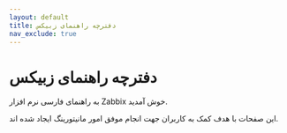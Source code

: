 ```yaml
---
layout: default
title: دفترچه راهنمای زبیکس
nav_exclude: true
---
```


# دفترچه راهنمای زبیکس

به راهنمای فارسی نرم افزار Zabbix خوش آمدید.

این صفحات با هدف کمک به کاربران جهت انجام موفق امور مانیتورینگ ایجاد شده اند.

